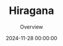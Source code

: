 ---
title:  "Hiragana"
subtitle: "Overview"
date:   2024-11-28 00:00:00
categories: [References, Japanese]
tags: [japanese, study, docs]
image: /assets/images/2024-11-28-kana/2024-11-28-kana-2.jpg
---